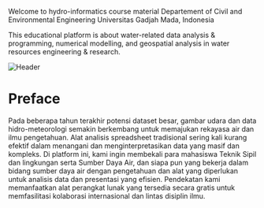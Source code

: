 Welcome to hydro-informatics course material
Departement of Civil and Environmental Engineering
Universitas Gadjah Mada, Indonesia

This educational platform is about water-related data analysis & programming, 
numerical modelling, and geospatial analysis in water resources engineering & research.

![Header](https://github.com/vempi/course-hydroinformatics/assets/34568583/00df34c0-dcb8-464a-926d-9b0b38e5ab61)

# Preface
Pada beberapa tahun terakhir potensi dataset besar, gambar udara dan data hidro-meteorologi semakin berkembang untuk memajukan rekayasa air dan ilmu pengetahuan. 
Alat analisis spreadsheet tradisional sering kali kurang efektif dalam menangani dan menginterpretasikan data yang masif dan kompleks. 
Di platform ini, kami ingin membekali para mahasiswa Teknik Sipil dan lingkungan serta Sumber Daya Air, 
dan siapa pun yang bekerja dalam bidang sumber daya air dengan pengetahuan dan alat yang diperlukan untuk analisis data dan presentasi yang efisien. 
Pendekatan kami memanfaatkan alat perangkat lunak yang tersedia secara gratis untuk memfasilitasi kolaborasi internasional dan lintas disiplin ilmu.


